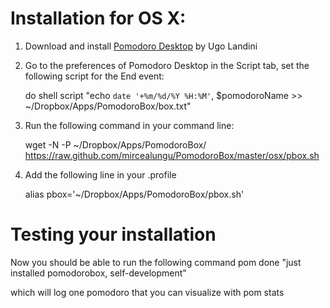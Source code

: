 # Installation for OS X:

1. Download and install [Pomodoro Desktop](http://mac.majorgeeks.com/files/details/pomodoro_desktop.html) by Ugo Landini
2. Go to the preferences of Pomodoro Desktop in the Script tab, set the following script for the End event:

    do shell script "echo  `date '+%m/%d/%Y %H:%M'`, $pomodoroName >> ~/Dropbox/Apps/PomodoroBox/box.txt" 

3. Run the following command in your command line:

    wget -N -P ~/Dropbox/Apps/PomodoroBox/ https://raw.github.com/mircealungu/PomodoroBox/master/osx/pbox.sh

4. Add the following line in your .profile 

    alias pbox='~/Dropbox/Apps/PomodoroBox/pbox.sh'


# Testing your installation

Now you should be able to run the following command
    pom done "just installed pomodorobox, self-development"
    
which will log one pomodoro that you can visualize with
    pom stats
